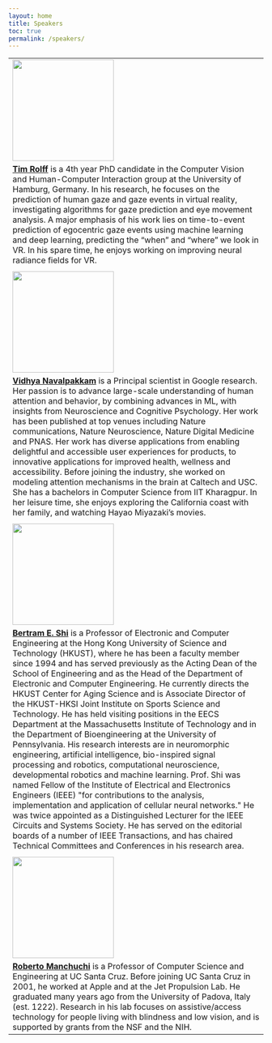 ```yaml
---
layout: home
title: Speakers
toc: true
permalink: /speakers/
---
```


|                                                                                                                                                                                                                                                                                                                                                                                                                                                                                                                                                                                                                                                                                                                                                                                                                                                                                                                                                                                                                                                                                                                                                                                                                                                                                                                                                                                   |
| --------------------------------------------------------------------------------------------------------------------------------------------------------------------------------------------------------------------------------------------------------------------------------------------------------------------------------------------------------------------------------------------------------------------------------------------------------------------------------------------------------------------------------------------------------------------------------------------------------------------------------------------------------------------------------------------------------------------------------------------------------------------------------------------------------------------------------------------------------------------------------------------------------------------------------------------------------------------------------------------------------------------------------------------------------------------------------------------------------------------------------------------------------------------------------------------------------------------------------------------------------------------------------------------------------------------------------------------------------------------------------- |
| <img src="https://gaze-meets-ml.github.io/gaze_ml_2023/images/Tim_Rolff_cropped.jpg" width="200"/>                                                                                                                                                                                                                                                                                                                                                                                                                                                                                                                                                                                                                                                                                                                                                                                                                                                                                                                                                                                                                                                                                                                                                                                                                                                                                |
| <a name="Rolff"></a><a href="https://www.inf.uni-hamburg.de/inst/ab/cv/people/rolff.html"><b>Tim Rolff</b></a> is a 4th year PhD candidate in the Computer Vision and Human-Computer Interaction group at the University of Hamburg, Germany. In his research, he focuses on the prediction of human gaze and gaze events in virtual reality, investigating algorithms for gaze prediction and eye movement analysis. A major emphasis of his work lies on time-to-event prediction of egocentric gaze events using machine learning and deep learning, predicting the “when” and “where” we look in VR. In his spare time, he enjoys working on improving neural radiance fields for VR.                                                                                                                                                                                                                                                                                                                                                                                                                                                                                                                                                                                                                                                                                                                                      |
|                                                                                                                                                                                                                                                                                                                                                                                                                                                                                                                                                                                                                                                                                                                                                                                                                                                                                                                                                                                                                                                                                                                                                                                                                                                                                                                                                                                   |
| <img src="https://gaze-meets-ml.github.io/gaze_ml_2023/images/Vidhya_Navalpakkam_cropped.jpg" width="200"/>                                                                                                                                                                                                                                                                                                                                                                                                                                                                                                                                                                                                                                                                                                                                                                                                                                                                                                                                                                                                                                                                                                                                                                                                                                                                       |
| <a name="navalpakkam"></a><a href="https://research.google/people/VidhyaNavalpakkam/"><b>Vidhya Navalpakkam</b></a> is a Principal scientist in Google research. Her passion is to advance large-scale understanding of human attention and behavior, by combining advances in ML, with insights from Neuroscience and Cognitive Psychology. Her work has been published at top venues including Nature communications, Nature Neuroscience, Nature Digital Medicine and PNAS. Her work has diverse applications from enabling delightful and accessible user experiences for products, to innovative applications for improved health, wellness and accessibility. Before joining the industry, she worked on modeling attention mechanisms in the brain at Caltech and USC. She has a bachelors in Computer Science from IIT Kharagpur. In her leisure time, she enjoys exploring the California coast with her family, and watching Hayao Miyazaki’s movies.                                                                                                                                                                                                                                                                                                                                                                                                                                                |
|                                                                                                                                                                                                                                                                                                                                                                                                                                                                                                                                                                                                                                                                                                                                                                                                                                                                                                                                                                                                                                                                                                                                                                                                                                                                                                                                                                                   |
| <img src="https://gaze-meets-ml.github.io/gaze_ml_2023/images/bert.jpg" width="200"/>                                                                                                                                                                                                                                                                                                                                                                                                                                                                                                                                                                                                                                                                                                                                                                                                                                                                                                                                                                                                                                                                                                                                                                                                                                                                            |
| <a name="shi"></a><a href="https://seng.hkust.edu.hk/about/people/faculty/bertram-emil-shi"><b> Bertram E. Shi</b></a> is a Professor of Electronic and Computer Engineering at the Hong Kong University of Science and Technology (HKUST), where he has been a faculty member since 1994 and has served previously as the Acting Dean of the School of Engineering and as the Head of the Department of Electronic and Computer Engineering. He currently directs the HKUST Center for Aging Science and is Associate Director of the HKUST-HKSI Joint Institute on Sports Science and Technology. He has held visiting positions in the EECS Department at the Massachusetts Institute of Technology and in the Department of Bioengineering at the University of Pennsylvania. His research interests are in neuromorphic engineering, artificial intelligence, bio-inspired signal processing and robotics, computational neuroscience, developmental robotics and machine learning. Prof. Shi was named Fellow of the Institute of Electrical and Electronics Engineers (IEEE) "for contributions to the analysis, implementation and application of cellular neural networks." He was twice appointed as a Distinguished Lecturer for the IEEE Circuits and Systems Society. He has served on the editorial boards of a number of IEEE Transactions, and has chaired Technical Committees and Conferences in his research area. |
|                                                                                                                                                                                                                                                                                                                                                                                                                                                                                                                                                                                                                                                                                                                                                                                                                                                                                                                                                                                                                                                                                                                                                                                                                                                                                                                                                                                   |
| <img src="https://gaze-meets-ml.github.io/gaze_ml_2023/images/rm.jpeg" width="200"/>                                                                                                                                                                                                                                                                                                                                                                                                                                                                                                                                                                                                                                                                                                                                                                                                                                                                                                                                                                                                                                                                                                                                                                                                                                                                         |
| <a name="manduchi"></a><a href="https://users.soe.ucsc.edu/~manduchi/"><b>Roberto Manchuchi</b></a> is a Professor of Computer Science and Engineering at UC Santa Cruz. Before joining UC Santa Cruz in 2001, he worked at Apple and at the Jet Propulsion Lab. He graduated many years ago from the University of Padova, Italy (est. 1222). Research in his lab focuses on assistive/access technology for people living with blindness and low vision, and is supported by grants from the NSF and the NIH.                                                                                                                                                                                                                                                                                                                                                                                                                                                                                                                                                                                                                                                                                                                                                                                                                                                                                     |
